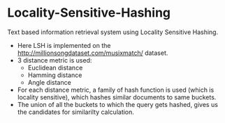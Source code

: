 # Locality-Sensitive-Hashing
 Text based information retrieval system using Locality Sensitive Hashing.
 
 * Here LSH is implemented on the  http://millionsongdataset.com/musixmatch/ dataset.
 * 3 distance metric is used:
   * Euclidean distance
   * Hamming distance
   * Angle distance
 * For each distance metric, a family of hash function is used (which is locality sensitive), which hashes similar documents to same buckets.
 * The union of all the buckets to which the query gets hashed, gives us the candidates for similarilty calculation.
 
